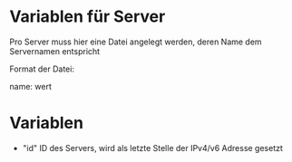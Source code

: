 

# Variablen für Server 

Pro Server muss hier eine Datei angelegt werden, deren Name dem Servernamen entspricht

Format der Datei:

name: wert 

# Variablen 

- "id" ID des Servers, wird als letzte Stelle der IPv4/v6 Adresse gesetzt 
   

